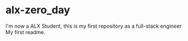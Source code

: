 # alx-zero_day
I'm now a ALX Student, this is my first repository as a full-stack engineer
My first readme.
